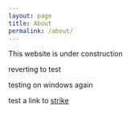 ```yaml
---
layout: page
title: About
permalink: /about/
---
```

This website is under construction

reverting to test

testing on windows again

test a link to [strike](/combat/offensive_combat_maneuvers/melee/strike.html)
